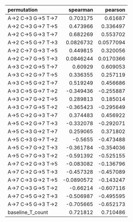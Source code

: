 | permutation         |   spearman |    pearson |
|:--------------------|-----------:|-----------:|
| A->2 C->3 G->5 T->7 |  0.703175  |  0.61687   |
| A->2 C->3 G->7 T->5 |  0.473966  |  0.336497  |
| A->2 C->5 G->3 T->7 |  0.682269  |  0.553702  |
| A->2 C->5 G->7 T->3 |  0.0826732 |  0.0577094 |
| A->2 C->7 G->3 T->5 |  0.449815  |  0.320056  |
| A->2 C->7 G->5 T->3 |  0.0846244 |  0.0170366 |
| A->3 C->2 G->5 T->7 |  0.60929   |  0.609053  |
| A->3 C->2 G->7 T->5 |  0.336355  |  0.257119  |
| A->3 C->5 G->2 T->7 |  0.519249  |  0.456686  |
| A->3 C->5 G->7 T->2 | -0.349436  | -0.255887  |
| A->3 C->7 G->2 T->5 |  0.289813  |  0.185014  |
| A->3 C->7 G->5 T->2 | -0.365423  | -0.295649  |
| A->5 C->2 G->3 T->7 |  0.374483  |  0.456922  |
| A->5 C->2 G->7 T->3 | -0.332078  | -0.292071  |
| A->5 C->3 G->2 T->7 |  0.259065  |  0.371802  |
| A->5 C->3 G->7 T->2 | -0.5655    | -0.473488  |
| A->5 C->7 G->2 T->3 | -0.361784  | -0.354036  |
| A->5 C->7 G->3 T->2 | -0.591392  | -0.525155  |
| A->7 C->2 G->3 T->5 | -0.083082  | -0.136796  |
| A->7 C->2 G->5 T->3 | -0.457328  | -0.457089  |
| A->7 C->3 G->2 T->5 | -0.0890572 | -0.143247  |
| A->7 C->3 G->5 T->2 | -0.66214   | -0.607116  |
| A->7 C->5 G->2 T->3 | -0.506987  | -0.495595  |
| A->7 C->5 G->3 T->2 | -0.705665  | -0.652173  |
| baseline_T_count    |  0.721812  |  0.710486  |